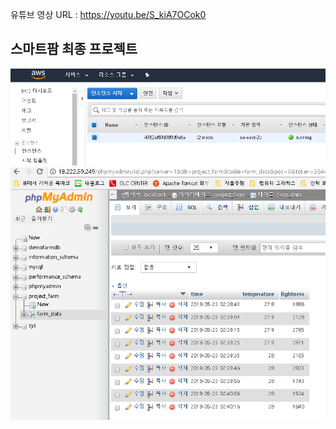 유튜브 영상 URL : https://youtu.be/S_kiA7OCok0

## 스마트팜 최종 프로젝트
![report_01](./image/report_01.PNG)
![report_02](./image/report_02.PNG)
